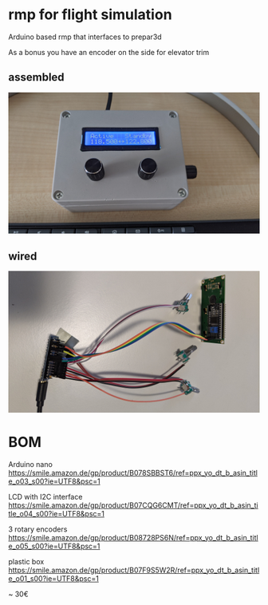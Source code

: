 # rmp for flight simulation
Arduino based rmp that interfaces to prepar3d

As a bonus you have an encoder on the side for elevator trim

## assembled
![Rmp](https://github.com/hotbso/rmp/blob/master/doc/complete.jpg)

## wired
![Wired](https://github.com/hotbso/rmp/blob/master/doc/wired.jpg)

# BOM
Arduino nano https://smile.amazon.de/gp/product/B078SBBST6/ref=ppx_yo_dt_b_asin_title_o03_s00?ie=UTF8&psc=1

LCD with I2C interface https://smile.amazon.de/gp/product/B07CQG6CMT/ref=ppx_yo_dt_b_asin_title_o04_s00?ie=UTF8&psc=1

3 rotary encoders https://smile.amazon.de/gp/product/B08728PS6N/ref=ppx_yo_dt_b_asin_title_o05_s00?ie=UTF8&psc=1

plastic box https://smile.amazon.de/gp/product/B07F9S5W2R/ref=ppx_yo_dt_b_asin_title_o01_s00?ie=UTF8&psc=1

~ 30€
